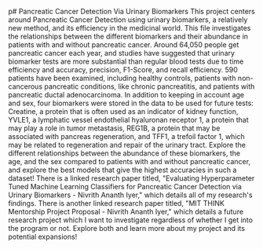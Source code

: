 p# Pancreatic Cancer Detection Via Urinary Biomarkers
This project centers around Pancreatic Cancer Detection using urinary biomarkers, a relatively new method, and its efficiency in the medicinal world. This file investigates the relationships between the different biomarkers and their abundance in patients with and without pancreatic cancer. Around 64,050 people get pancreatic cancer each year, and studies have suggested that urinary biomarker tests are more substantial than regular blood tests due to time efficiency and accuracy, precision, F1-Score, and recall efficiency. 590 patients have been examined, including healthy controls, patients with non-cancerous pancreatic conditions, like chronic pancreatitis, and patients with pancreatic ductal adenocarcinoma. In addition to keeping in account age and sex, four biomarkers were stored in the data to be used for future tests: Creatine, a protein that is often used as an indicator of kidney function, YVLE1, a lymphatic vessel endothelial hyaluronan receptor 1, a protein that may play a role in tumor metastasis, REG1B, a protein that may be associated with pancreas regeneration, and TFF1, a trefoil factor 1, which may be related to regeneration and repair of the urinary tract. Explore the different relationships between the abundance of these biomarkers, the age, and the sex compared to patients with and without pancreatic cancer, and explore the best models that give the highest accuracies in such a dataset!
There is a linked research paper titled, "Evaluating Hyperparameter Tuned Machine Learning Classifiers for Pancreatic Cancer Detection via Urinary Biomarkers - Nivrith Ananth Iyer," which details all of my research's findings. There is another linked research paper titled, "MIT THINK Mentorship Project Proposal - Nivrith Ananth Iyer," which details a future research project which I want to investigate regardless of whether I get into the program or not. Explore both and learn more about my project and its potential expansions!
